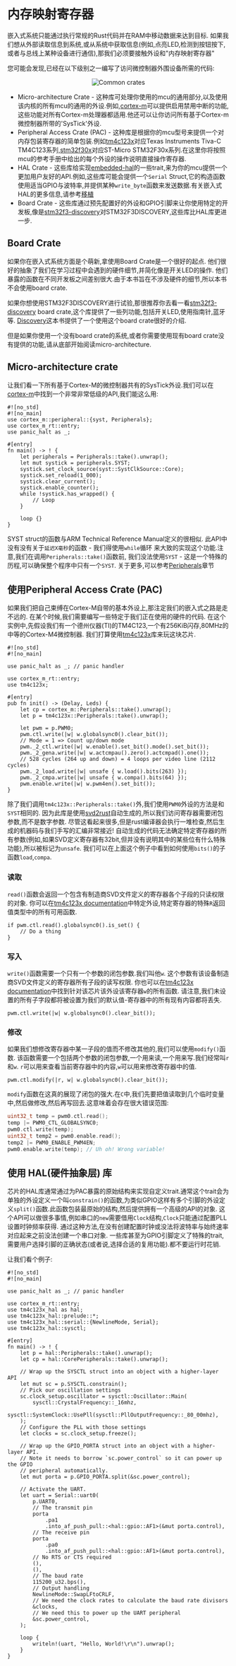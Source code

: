 # 内存映射寄存器

嵌入式系统只能通过执行常规的Rust代码并在RAM中移动数据来达到目标.
如果我们想从外部读取信息到系统,或从系统中获取信息(例如,点亮LED,检测到按钮按下,或者与总线上某种设备进行通信),那我们必须要接触外设和"内存映射寄存器"

您可能会发现,已经在以下级别之一编写了访问微控制器外围设备所需的代码:

<p align="center">
<img title="Common crates" src="../assets/crates.png">
</p>

- Micro-architecture Crate - 这种库可处理你使用的mcu的通用部分,以及使用该内核的所有mcu的通用的外设.例如,[cortex-m]可以提供启用禁用中断的功能,这些功能对所有Cortex-m处理器都适用.他还可以让你访问所有基于Cortex-m微控制器所带的'SysTick'外设.
- Peripheral Access Crate (PAC) - 这种库是根据你的mcu型号来提供一个对内存包装寄存器的简单包装.例如[tm4c123x]对应Texas Instruments Tiva-C TM4C123系列,[stm32f30x]对应ST-Micro STM32F30x系列.在这里你将按照mcu的参考手册中给出的每个外设的操作说明直接操作寄存器.
- HAL Crate - 这些库给实现[embedded-hal]的一些trait,来为你的mcu提供一个更加用户友好的API.例如,这些库可能会提供一个`Serial` Struct,它的构造函数使用适当GPIO与波特率,并提供某种`write_byte`函数来发送数据.有关嵌入式HAL的更多信息,请参考[移植]
- Board Crate - 这些库通过预先配置好的外设和GPIO引脚来让你使用特定的开发板,像是[stm32f3-discovery]对STM32F3DISCOVERY,这些库比HAL库更进一步.

[cortex-m]: https://crates.io/crates/cortex-m
[tm4c123x]: https://crates.io/crates/tm4c123x
[stm32f30x]: https://crates.io/crates/stm32f30x
[embedded-hal]: https://crates.io/crates/embedded-hal
[移植]: ../portability/index.md
[stm32f3-discovery]: https://crates.io/crates/stm32f3-discovery
[Discovery]: https://rust-embedded.github.io/discovery/

## Board Crate

如果你在嵌入式系统方面是个萌新,拿使用Board Crate是一个很好的起点.
他们很好的抽象了我们在学习过程中会遇到的硬件细节,并简化像是开关LED的操作.
他们暴露的函数在不同开发板之间差别很大.由于本书旨在不涉及硬件的细节,所以本书不会使用board crate.

如果你想使用STM32F3DISCOVERY进行试验,那很推荐你去看一看[stm32f3-discovery] board crate,这个库提供了一些列功能,包括开关LED,使用指南针,蓝牙等.
[Discovery]这本书提供了一个使用这个board crate很好的介绍.

但是如果你使用一个没有board crate的系统,或者你需要使用现有board crate没有提供的功能,请从底部开始阅读micro-architecture.

## Micro-architecture crate

让我们看一下所有基于Cortex-M的微控制器共有的SysTick外设.我们可以在[cortex-m]中找到一个非常非常低级的API,我们能这么用:

```rust,ignore
#![no_std]
#![no_main]
use cortex_m::peripheral::{syst, Peripherals};
use cortex_m_rt::entry;
use panic_halt as _;

#[entry]
fn main() -> ! {
    let peripherals = Peripherals::take().unwrap();
    let mut systick = peripherals.SYST;
    systick.set_clock_source(syst::SystClkSource::Core);
    systick.set_reload(1_000);
    systick.clear_current();
    systick.enable_counter();
    while !systick.has_wrapped() {
        // Loop
    }

    loop {}
}
```

SYST struct的函数与ARM Technical Reference Manual定义的很相似.
此API中没有没有关于`延迟X毫秒`的函数 - 我们得使用`while`循环
来大致的实现这个功能.注意,我们在调用`Peripherals::take()`函数前,
我们没法使用`SYST` - 这是一个特殊的历程,可以确保整个程序中只有一个`SYST`.
关于更多,可以参考[Peripherals]章节

[Peripherals]: ../peripherals/index.md

## 使用Peripheral Access Crate (PAC)

如果我们把自己束缚在Cortex-M自带的基本外设上,那注定我们的嵌入式之路是走不远的.
在某个时候,我们需要编写一些特定于我们正在使用的硬件的代码.
在这个实例中,先假设我们有一个德州仪器(TI)的TM4C123,一个有256KiB闪存,80MHz的中等的Cortex-M4微控制器.
我们打算使用[tm4c123x]库来玩这块芯片.

```rust,ignore
#![no_std]
#![no_main]

use panic_halt as _; // panic handler

use cortex_m_rt::entry;
use tm4c123x;

#[entry]
pub fn init() -> (Delay, Leds) {
    let cp = cortex_m::Peripherals::take().unwrap();
    let p = tm4c123x::Peripherals::take().unwrap();

    let pwm = p.PWM0;
    pwm.ctl.write(|w| w.globalsync0().clear_bit());
    // Mode = 1 => Count up/down mode
    pwm._2_ctl.write(|w| w.enable().set_bit().mode().set_bit());
    pwm._2_gena.write(|w| w.actcmpau().zero().actcmpad().one());
    // 528 cycles (264 up and down) = 4 loops per video line (2112 cycles)
    pwm._2_load.write(|w| unsafe { w.load().bits(263) });
    pwm._2_cmpa.write(|w| unsafe { w.compa().bits(64) });
    pwm.enable.write(|w| w.pwm4en().set_bit());
}

```

除了我们调用`tm4c123x::Peripherals::take()`外,我们使用`PWM0`外设的方法是和`SYST`相同的.
因为此库是使用[svd2rust]自动生成的,所以我们访问寄存器需要闭包参数,而不是数字参数.
尽管这看起来很多,但是rust编译器会执行一堆检查,然后生成的机器码与我们手写的汇编非常接近!
自动生成的代码无法确定特定寄存器的所有参数(例如,如果SVD定义寄存器有32bit,但并没有说明其中的某些位有什么特殊功能),所以被标记为`unsafe`.
我们可以在上面这个例子中看到如何使用`bits()`的子函数`load`,`compa`.

### 读取

`read()`函数会返回一个包含有制造商SVD文件定义的寄存器各个子段的只读权限的对象.
你可以在[tm4c123x documentation][tm4c123x documentation R]中特定外设,特定寄存器的特殊`R`返回值类型中的所有可用函数.

```rust,ignore
if pwm.ctl.read().globalsync0().is_set() {
    // Do a thing
}
```

### 写入

`write()`函数需要一个只有一个参数的闭包参数.我们叫他`w`.
这个参数有该设备制造商SVD文件定义的寄存器所有子段的读写权限.
你也可以在[tm4c123x documentation][tm4c123x Documentation W]中找到针对该芯片该外设该寄存器`w`的所有函数.
请注意,我们未设置的所有子字段都将被设置为我们的默认值-寄存器中的所有现有内容都将丢失.

```rust,ignore
pwm.ctl.write(|w| w.globalsync0().clear_bit());
```

### 修改

如果我们想修改寄存器中某一子段的值而不修改其他的,我们可以使用`modify()`函数.
该函数需要一个包括两个参数的闭包参数,一个用来读,一个用来写.我们经常叫`r`和`w`.
`r`可以用来查看当前寄存器中的内容,`w`可以用来修改寄存器中的值.

```rust,ignore
pwm.ctl.modify(|r, w| w.globalsync0().clear_bit());
```

`modify`函数在这真的展现了闭包的强大.在`C`中,我们先要把值读取到几个临时变量中,然后做修改,然后再写回去.这意味着会存在很大错误范围:

```C
uint32_t temp = pwm0.ctl.read();
temp |= PWM0_CTL_GLOBALSYNC0;
pwm0.ctl.write(temp);
uint32_t temp2 = pwm0.enable.read();
temp2 |= PWM0_ENABLE_PWM4EN;
pwm0.enable.write(temp); // Uh oh! Wrong variable!
```

[svd2rust]: https://crates.io/crates/svd2rust
[tm4c123x documentation R]: https://docs.rs/tm4c123x/0.7.0/tm4c123x/pwm0/ctl/struct.R.html
[tm4c123x documentation W]: https://docs.rs/tm4c123x/0.7.0/tm4c123x/pwm0/ctl/struct.W.html

## 使用 HAL(硬件抽象层) 库

芯片的HAL库通常通过为PAC暴露的原始结构来实现自定义trait.通常这个trait会为单独的外设定义一个叫`constrain()`的函数,为类似GPIO这样有多个引脚的外设定义`split()`函数.此函数包装最原始的结构,然后提供拥有一个高级的API的对象.
这个API可以做很多事情,例如串口的`new`需要借用`Clock`结构,`Clock`只能通过配置PLL设置时钟频率获得.
通过这种方法,在没有创建配置时钟或没法将波特率与始终速率对应起来之前没法创建一个串口对象.
一些库甚至为GPIO引脚定义了特殊的trait,需要用户选择引脚的正确状态(或者说,选择合适的复用功能).都不要运行时花销.

让我们看个例子:

```rust,ignore
#![no_std]
#![no_main]

use panic_halt as _; // panic handler

use cortex_m_rt::entry;
use tm4c123x_hal as hal;
use tm4c123x_hal::prelude::*;
use tm4c123x_hal::serial::{NewlineMode, Serial};
use tm4c123x_hal::sysctl;

#[entry]
fn main() -> ! {
    let p = hal::Peripherals::take().unwrap();
    let cp = hal::CorePeripherals::take().unwrap();

    // Wrap up the SYSCTL struct into an object with a higher-layer API
    let mut sc = p.SYSCTL.constrain();
    // Pick our oscillation settings
    sc.clock_setup.oscillator = sysctl::Oscillator::Main(
        sysctl::CrystalFrequency::_16mhz,
        sysctl::SystemClock::UsePll(sysctl::PllOutputFrequency::_80_00mhz),
    );
    // Configure the PLL with those settings
    let clocks = sc.clock_setup.freeze();

    // Wrap up the GPIO_PORTA struct into an object with a higher-layer API.
    // Note it needs to borrow `sc.power_control` so it can power up the GPIO
    // peripheral automatically.
    let mut porta = p.GPIO_PORTA.split(&sc.power_control);

    // Activate the UART.
    let uart = Serial::uart0(
        p.UART0,
        // The transmit pin
        porta
            .pa1
            .into_af_push_pull::<hal::gpio::AF1>(&mut porta.control),
        // The receive pin
        porta
            .pa0
            .into_af_push_pull::<hal::gpio::AF1>(&mut porta.control),
        // No RTS or CTS required
        (),
        (),
        // The baud rate
        115200_u32.bps(),
        // Output handling
        NewlineMode::SwapLFtoCRLF,
        // We need the clock rates to calculate the baud rate divisors
        &clocks,
        // We need this to power up the UART peripheral
        &sc.power_control,
    );

    loop {
        writeln!(uart, "Hello, World!\r\n").unwrap();
    }
}
```
